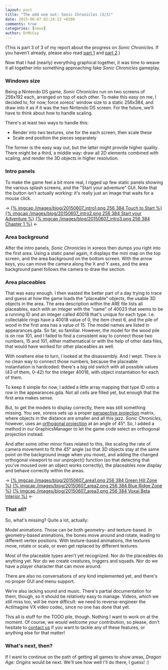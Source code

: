 ```yaml
---
layout: post
title: "The odd one out: Sonic Chronicles (3/3)"
date: 2015-06-07 02:24:12 +0200
comments: true
categories: [news]
author: DrMcCoy
---
```


(This is part 3 of 3 of my report about the progress on *Sonic Chronicles*. If you haven't already, please also read [part 1](/blog/2015/06/05/the-odd-one-out-sonic-chronicles-1-slash-3/) and [part 2](/blog/2015/06/06/the-odd-one-out-sonic-chronicles-2-slash-3/).)

Now that I had (nearly) everything graphical together, it was time to weave it all together into something approaching fake *Sonic Chronicles* gameplay.

### Windows size ###

Being a Nintendo DS game, *Sonic Chronicles* run on two screens of 256x192 each, arranged on top of each other. To make this easy on me, I decided to, for now, force xoreos' window size to a static 256x384, and draw into it as if it was the two Nintendo DS screen. For the future, we'll have to think about how to handle scaling.

There's at least two ways to handle this:

- Render into two textures, one for the each screen, then scale these
- Scale and position the pieces separately

The former is the easy way out, but the latter might provide higher quality. There might be a third, a middle way: draw all 2D elements combined with scaling, and render the 3D objects in higher resolution.

### Intro panels ###

To make the game feel a bit more real, I rigged up few static panels showing the various splash screens, and the "Start your adventure" GUI. Note that the button isn't actually working: it's really just an image that waits for a mouse click. 

-> [{% imgcap /images/blog/20150607_intro1.png 256 384 Touch to Start %}](/images/blog/20150607_intro1.png) [{% imgcap /images/blog/20150607_intro2.png 256 384 Start your Adventure %}](/images/blog/20150607_intro2.png) [{% imgcap /images/blog/20150607_intro3.png 256 384 Chapter 1 %}](/images/blog/20150607_intro3.png) <-

### Area background ###

After the intro panels, *Sonic Chronicles* in xoreos then dumps you right into the first area. Using a static panel again, it displays the mini map on the top screen, and the area background on the bottom screen. With the arrow keys, you can move the camera along the X and Y axes, and the area background panel follows the camera to draw the section.

### Area placeables ###

That was easy enough. I then wasted the better part of a day trying to trace and guess at how the game loads the "placeable" objects, the usable 3D objects in the area. The area description within the ARE file lists all placeables, each with an integer with the "name" of 40023 that seems to be a running ID and an integer called 40018 that's unique for each type. I.e. collectable rings have a 40018 value of 0, the item chest 6, and the pile of wood in the first area has a value of 15. The model names are listed in appearances.gda. So far, so familiar. However, the model for the wood pile is on row 101, and I failed to find a consistent way to connect those two numbers, 15 and 101, either mathematical or with the help of other data files, that would have worked for other placeables as well.

With nowhere else to turn, I looked at the disassembly. And I wept. There *is* no clean way to connect those numbers, because the placeable instantiation is hardcoded: there's a big old switch with all possible values (43 of them, 0-42) for the integer 40018, with object instantiation for each of them.

To keep it simple for now, I added a little array mapping that type ID onto a row in the appearances.gda. Not all cells are filled yet, but enough that the first area makes sense.

But, to get the models to display correctly, there was still something missing. You see, xoreos sets up a proper [perspective projection](https://en.wikipedia.org/wiki/3D_projection#Perspective_projection) matrix, where objects in the distance are smaller and all this jazz. *Sonic Chronicles*, however, uses an [orthogonal projection](https://en.wikipedia.org/wiki/Orthographic_projection) at an angle of 45°. So, I added a method in our GraphicsManager to let the game code select an orthogonal projection instead.

And after some other minor fixes related to this, like scaling the rate of camera movement to fit the 45° angle (so that 3D objects stay at the same point on the background image when you move), and adding the changed orthogonal viewport to our unproject() function (so that detecting that you've moused over an object works correctly), the placeables now display and behave correctly within the areas.

-> [{% imgcap /images/blog/20150607_area1.png 256 384 Green Hill Zone %}](/images/blog/20150607_area1.png) [{% imgcap /images/blog/20150607_area2.png 256 384 Blue Ridge Zone %}](/images/blog/20150607_area2.png) [{% imgcap /images/blog/20150607_area3.png 256 384 Voxai Beta Interior %}](/images/blog/20150607_area3.png) <-

### That all? ###

So, what's missing? Quite a lot, actually:

Model animations. Those can be both geometry- and texture-based. In geometry-based animations, the bones move around and rotate, leading to different vertex positions. With texture-based animations, the textures move, rotate or scale, or even get replaced by different textures.

Most of the placeable types aren't yet recognized. Nor do the placeables do anything yet. Nor do we create creatures, triggers and squads. Nor do we have a player character that can move around.

There are also no conversations of any kind implemented yet, and there's no proper GUI and menu support.

We're also lacking sound and music. There's partial documentation for them, though, so it should be relatively easy to manage. Videos, which we still miss too, will be more difficult: we need to reverse-engineer the ActImagine VX video codec, since no one has done that yet.

This all is stuff for the TODO pile, though. Nothing I want to work on at the moment. Of course, we would welcome *your* contribution, so please, don't hesitate to [contact us](https://wiki.xoreos.org/index.php?title=Contact_us) if you want to tackle any of these features, or anything else for that matter!

### What's next, then? ###

If I want to continue on the path of getting all games to show areas, *Dragon Age: Origins* would be next. We'll see how well I'll do there, I guess! :)
